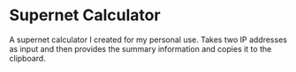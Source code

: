 # Supernet Calculator
A supernet calculator I created for my personal use. Takes two IP addresses as input and then provides the summary information and copies it to the clipboard.
